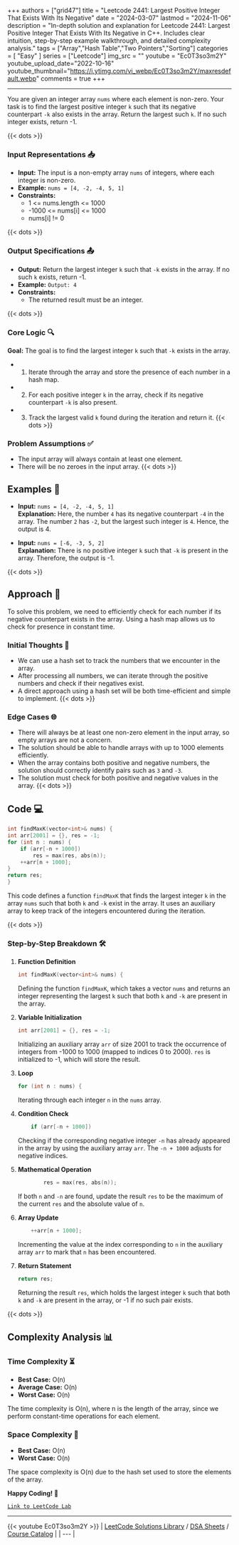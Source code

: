 
+++
authors = ["grid47"]
title = "Leetcode 2441: Largest Positive Integer That Exists With Its Negative"
date = "2024-03-07"
lastmod = "2024-11-06"
description = "In-depth solution and explanation for Leetcode 2441: Largest Positive Integer That Exists With Its Negative in C++. Includes clear intuition, step-by-step example walkthrough, and detailed complexity analysis."
tags = ["Array","Hash Table","Two Pointers","Sorting"]
categories = [
    "Easy"
]
series = ["Leetcode"]
img_src = ""
youtube = "Ec0T3so3m2Y"
youtube_upload_date="2022-10-16"
youtube_thumbnail="https://i.ytimg.com/vi_webp/Ec0T3so3m2Y/maxresdefault.webp"
comments = true
+++



---
You are given an integer array `nums` where each element is non-zero. Your task is to find the largest positive integer `k` such that its negative counterpart `-k` also exists in the array. Return the largest such `k`. If no such integer exists, return -1.
<!--more-->
{{< dots >}}
### Input Representations 📥
- **Input:** The input is a non-empty array `nums` of integers, where each integer is non-zero.
- **Example:** `nums = [4, -2, -4, 5, 1]`
- **Constraints:**
	- 1 <= nums.length <= 1000
	- -1000 <= nums[i] <= 1000
	- nums[i] != 0

{{< dots >}}
### Output Specifications 📤
- **Output:** Return the largest integer `k` such that `-k` exists in the array. If no such `k` exists, return -1.
- **Example:** `Output: 4`
- **Constraints:**
	- The returned result must be an integer.

{{< dots >}}
### Core Logic 🔍
**Goal:** The goal is to find the largest integer `k` such that `-k` exists in the array.

- 1. Iterate through the array and store the presence of each number in a hash map.
- 2. For each positive integer `k` in the array, check if its negative counterpart `-k` is also present.
- 3. Track the largest valid `k` found during the iteration and return it.
{{< dots >}}
### Problem Assumptions ✅
- The input array will always contain at least one element.
- There will be no zeroes in the input array.
{{< dots >}}
## Examples 🧩
- **Input:** `nums = [4, -2, -4, 5, 1]`  \
  **Explanation:** Here, the number `4` has its negative counterpart `-4` in the array. The number `2` has `-2`, but the largest such integer is `4`. Hence, the output is 4.

- **Input:** `nums = [-6, -3, 5, 2]`  \
  **Explanation:** There is no positive integer `k` such that `-k` is present in the array. Therefore, the output is -1.

{{< dots >}}
## Approach 🚀
To solve this problem, we need to efficiently check for each number if its negative counterpart exists in the array. Using a hash map allows us to check for presence in constant time.

### Initial Thoughts 💭
- We can use a hash set to track the numbers that we encounter in the array.
- After processing all numbers, we can iterate through the positive numbers and check if their negatives exist.
- A direct approach using a hash set will be both time-efficient and simple to implement.
{{< dots >}}
### Edge Cases 🌐
- There will always be at least one non-zero element in the input array, so empty arrays are not a concern.
- The solution should be able to handle arrays with up to 1000 elements efficiently.
- When the array contains both positive and negative numbers, the solution should correctly identify pairs such as `3` and `-3`.
- The solution must check for both positive and negative values in the array.
{{< dots >}}
## Code 💻
```cpp
int findMaxK(vector<int>& nums) {
int arr[2001] = {}, res = -1;
for (int n : nums) {
    if (arr[-n + 1000])
        res = max(res, abs(n));
    ++arr[n + 1000];        
}
return res;
}
```

This code defines a function `findMaxK` that finds the largest integer `k` in the array `nums` such that both `k` and `-k` exist in the array. It uses an auxiliary array to keep track of the integers encountered during the iteration.

{{< dots >}}
### Step-by-Step Breakdown 🛠️
1. **Function Definition**
	```cpp
	int findMaxK(vector<int>& nums) {
	```
	Defining the function `findMaxK`, which takes a vector `nums` and returns an integer representing the largest `k` such that both `k` and `-k` are present in the array.

2. **Variable Initialization**
	```cpp
	int arr[2001] = {}, res = -1;
	```
	Initializing an auxiliary array `arr` of size 2001 to track the occurrence of integers from -1000 to 1000 (mapped to indices 0 to 2000). `res` is initialized to -1, which will store the result.

3. **Loop**
	```cpp
	for (int n : nums) {
	```
	Iterating through each integer `n` in the `nums` array.

4. **Condition Check**
	```cpp
	    if (arr[-n + 1000])
	```
	Checking if the corresponding negative integer `-n` has already appeared in the array by using the auxiliary array `arr`. The `-n + 1000` adjusts for negative indices.

5. **Mathematical Operation**
	```cpp
	        res = max(res, abs(n));
	```
	If both `n` and `-n` are found, update the result `res` to be the maximum of the current `res` and the absolute value of `n`.

6. **Array Update**
	```cpp
	    ++arr[n + 1000];
	```
	Incrementing the value at the index corresponding to `n` in the auxiliary array `arr` to mark that `n` has been encountered.

7. **Return Statement**
	```cpp
	return res;
	```
	Returning the result `res`, which holds the largest integer `k` such that both `k` and `-k` are present in the array, or -1 if no such pair exists.

{{< dots >}}
## Complexity Analysis 📊
### Time Complexity ⏳
- **Best Case:** O(n)
- **Average Case:** O(n)
- **Worst Case:** O(n)

The time complexity is O(n), where n is the length of the array, since we perform constant-time operations for each element.

### Space Complexity 💾
- **Best Case:** O(n)
- **Worst Case:** O(n)

The space complexity is O(n) due to the hash set used to store the elements of the array.

**Happy Coding! 🎉**


[`Link to LeetCode Lab`](https://leetcode.com/problems/largest-positive-integer-that-exists-with-its-negative/description/)

---
{{< youtube Ec0T3so3m2Y >}}
| [LeetCode Solutions Library](https://grid47.xyz/leetcode/) / [DSA Sheets](https://grid47.xyz/sheets/) / [Course Catalog](https://grid47.xyz/courses/) |
| --- |
